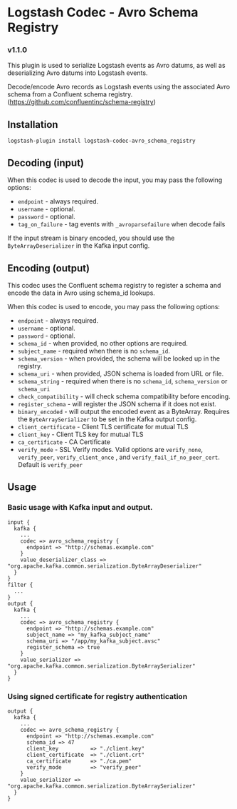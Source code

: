 # Logstash Codec - Avro Schema Registry

### v1.1.0

This plugin is used to serialize Logstash events as
Avro datums, as well as deserializing Avro datums into
Logstash events.

Decode/encode Avro records as Logstash events using the 
associated Avro schema from a Confluent schema registry.
(https://github.com/confluentinc/schema-registry)

## Installation

```
logstash-plugin install logstash-codec-avro_schema_registry
```

##  Decoding (input)

When this codec is used to decode the input, you may pass the following options:
- ``endpoint`` - always required.
- ``username`` - optional.
- ``password`` - optional.
- ``tag_on_failure`` - tag events with ``_avroparsefailure`` when decode fails

If the input stream is binary encoded, you should use the ``ByteArrayDeserializer``
in the Kafka input config.

## Encoding (output)

This codec uses the Confluent schema registry to register a schema and
encode the data in Avro using schema_id lookups.

When this codec is used to encode, you may pass the following options:
- ``endpoint`` - always required.
- ``username`` - optional.
- ``password`` - optional.
- ``schema_id`` - when provided, no other options are required.
- ``subject_name`` - required when there is no ``schema_id``.
- ``schema_version`` - when provided, the schema will be looked up in the registry.
- ``schema_uri`` - when provided, JSON schema is loaded from URL or file.
- ``schema_string`` - required when there is no ``schema_id``, ``schema_version`` or ``schema_uri``
- ``check_compatibility`` - will check schema compatibility before encoding.
- ``register_schema`` - will register the JSON schema if it does not exist.
- ``binary_encoded`` - will output the encoded event as a ByteArray.
  Requires the ``ByteArraySerializer`` to be set in the Kafka output config.
- ``client_certificate`` -  Client TLS certificate for mutual TLS
- ``client_key`` -  Client TLS key for mutual TLS
- ``ca_certificate`` -  CA Certificate
- ``verify_mode`` -  SSL Verify modes.  Valid options are `verify_none`, `verify_peer`,  `verify_client_once` , and `verify_fail_if_no_peer_cert`.  Default is `verify_peer`

  

## Usage

### Basic usage with Kafka input and output.

```
input {
  kafka {
    ...
    codec => avro_schema_registry {
      endpoint => "http://schemas.example.com"
    }
    value_deserializer_class => "org.apache.kafka.common.serialization.ByteArrayDeserializer"
  }
}
filter {
  ...
}
output {
  kafka {
    ...
    codec => avro_schema_registry {
      endpoint => "http://schemas.example.com"
      subject_name => "my_kafka_subject_name"
      schema_uri => "/app/my_kafka_subject.avsc"
      register_schema => true
    }
    value_serializer => "org.apache.kafka.common.serialization.ByteArraySerializer"
  }
}
```

### Using signed certificate for registry authentication

```
output {
  kafka {
    ...
    codec => avro_schema_registry {
      endpoint => "http://schemas.example.com"
      schema_id => 47
      client_key          => "./client.key"
      client_certificate  => "./client.crt"
      ca_certificate      => "./ca.pem"
      verify_mode         => "verify_peer"
    }
    value_serializer => "org.apache.kafka.common.serialization.ByteArraySerializer"
  }
}
```
